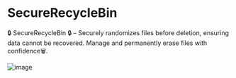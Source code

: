 # SecureRecycleBin
🔒 SecureRecycleBin 🔒 – Securely randomizes files before deletion, ensuring data cannot be recovered. Manage and permanently erase files with confidence🗑️.

![image](https://github.com/user-attachments/assets/741313ac-0862-4666-83e2-fdf53ac721b4)

